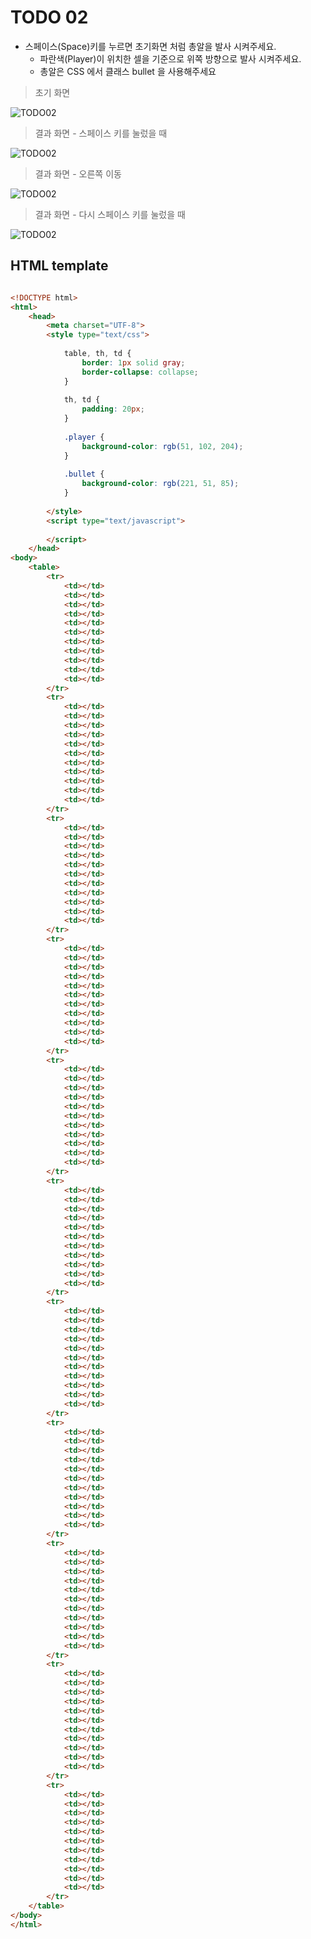 ﻿TODO 02
========

* 스페이스(Space)키를 누르면  초기화면 처럼 총알을 발사 시켜주세요.
	* 파란색(Player)이 위치한 셀을 기준으로 위쪽 방향으로 발사 시켜주세요.
	* 총알은 CSS 에서 클래스 bullet 을 사용해주세요

	
> 초기 화면

![TODO02](https://raw.githubusercontent.com/lightsh/jsstudy/master/12/todo/images/todo_02.png)


>  결과 화면 - 스페이스 키를 눌렀을 때

![TODO02](https://raw.githubusercontent.com/lightsh/jsstudy/master/12/todo/images/todo_02_result_01.png)


>  결과 화면 - 오른쪽 이동

![TODO02](https://raw.githubusercontent.com/lightsh/jsstudy/master/12/todo/images/todo_02_result_02.png)


>  결과 화면 - 다시 스페이스 키를 눌렀을 때

![TODO02](https://raw.githubusercontent.com/lightsh/jsstudy/master/12/todo/images/todo_02_result_03.png)


## HTML template

```html

<!DOCTYPE html> 
<html>
	<head>
		<meta charset="UTF-8">
		<style type="text/css">
		
			table, th, td {
				border: 1px solid gray;
				border-collapse: collapse;
			}
			
			th, td {
				padding: 20px;
			}
			
			.player {
                background-color: rgb(51, 102, 204);
			}
					
			.bullet {
                background-color: rgb(221, 51, 85);
			}
			
		</style>
		<script type="text/javascript">
		
		</script>
	</head>
<body>
	<table> 
		<tr>
			<td></td>
			<td></td>	
			<td></td>
			<td></td>		
			<td></td>
			<td></td>
			<td></td>	
			<td></td>
			<td></td>		
			<td></td>			
			<td></td>
		</tr>
		<tr>
			<td></td>
			<td></td>	
			<td></td>
			<td></td>		
			<td></td>
			<td></td>
			<td></td>	
			<td></td>
			<td></td>		
			<td></td>			
			<td></td>
		</tr>
		<tr>
			<td></td>
			<td></td>	
			<td></td>
			<td></td>		
			<td></td>
			<td></td>
			<td></td>	
			<td></td>
			<td></td>		
			<td></td>			
			<td></td>
		</tr>
		<tr>
			<td></td>
			<td></td>	
			<td></td>
			<td></td>		
			<td></td>
			<td></td>
			<td></td>	
			<td></td>
			<td></td>		
			<td></td>			
			<td></td>
		</tr>
		<tr>
			<td></td>
			<td></td>	
			<td></td>
			<td></td>		
			<td></td>
			<td></td>
			<td></td>	
			<td></td>
			<td></td>		
			<td></td>			
			<td></td>
		</tr>
		<tr>
			<td></td>
			<td></td>	
			<td></td>
			<td></td>		
			<td></td>
			<td></td>
			<td></td>	
			<td></td>
			<td></td>		
			<td></td>			
			<td></td>
		</tr>
		<tr>
			<td></td>
			<td></td>	
			<td></td>
			<td></td>		
			<td></td>
			<td></td>
			<td></td>	
			<td></td>
			<td></td>		
			<td></td>			
			<td></td>
		</tr>
		<tr>
			<td></td>
			<td></td>	
			<td></td>
			<td></td>		
			<td></td>
			<td></td>
			<td></td>	
			<td></td>
			<td></td>		
			<td></td>			
			<td></td>
		</tr>
		<tr>
			<td></td>
			<td></td>	
			<td></td>
			<td></td>		
			<td></td>
			<td></td>
			<td></td>	
			<td></td>
			<td></td>		
			<td></td>			
			<td></td>
		</tr>
		<tr>
			<td></td>
			<td></td>	
			<td></td>
			<td></td>		
			<td></td>
			<td></td>
			<td></td>	
			<td></td>
			<td></td>		
			<td></td>			
			<td></td>
		</tr>
		<tr>
			<td></td>
			<td></td>	
			<td></td>
			<td></td>		
			<td></td>
			<td></td>
			<td></td>	
			<td></td>
			<td></td>		
			<td></td>			
			<td></td>
		</tr>				
	</table>
</body>
</html>
```
